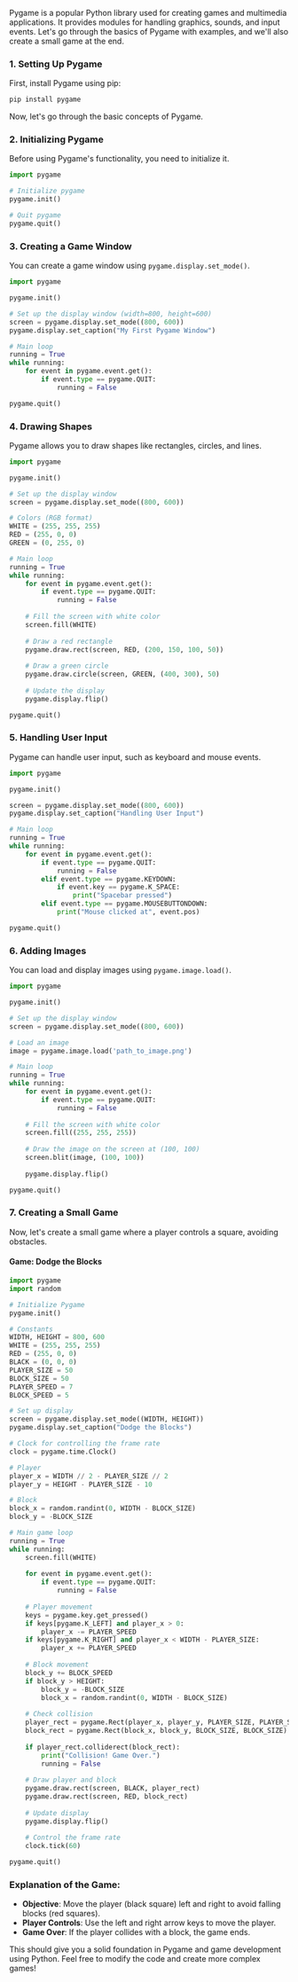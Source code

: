 Pygame is a popular Python library used for creating games and multimedia applications. It provides modules for handling graphics, sounds, and input events. Let's go through the basics of Pygame with examples, and we'll also create a small game at the end.

### 1. **Setting Up Pygame**
First, install Pygame using pip:
```bash
pip install pygame
```

Now, let's go through the basic concepts of Pygame.

### 2. **Initializing Pygame**
Before using Pygame's functionality, you need to initialize it.

```python
import pygame

# Initialize pygame
pygame.init()

# Quit pygame
pygame.quit()
```

### 3. **Creating a Game Window**
You can create a game window using `pygame.display.set_mode()`.

```python
import pygame

pygame.init()

# Set up the display window (width=800, height=600)
screen = pygame.display.set_mode((800, 600))
pygame.display.set_caption("My First Pygame Window")

# Main loop
running = True
while running:
    for event in pygame.event.get():
        if event.type == pygame.QUIT:
            running = False

pygame.quit()
```

### 4. **Drawing Shapes**
Pygame allows you to draw shapes like rectangles, circles, and lines.

```python
import pygame

pygame.init()

# Set up the display window
screen = pygame.display.set_mode((800, 600))

# Colors (RGB format)
WHITE = (255, 255, 255)
RED = (255, 0, 0)
GREEN = (0, 255, 0)

# Main loop
running = True
while running:
    for event in pygame.event.get():
        if event.type == pygame.QUIT:
            running = False
    
    # Fill the screen with white color
    screen.fill(WHITE)
    
    # Draw a red rectangle
    pygame.draw.rect(screen, RED, (200, 150, 100, 50))
    
    # Draw a green circle
    pygame.draw.circle(screen, GREEN, (400, 300), 50)
    
    # Update the display
    pygame.display.flip()

pygame.quit()
```

### 5. **Handling User Input**
Pygame can handle user input, such as keyboard and mouse events.

```python
import pygame

pygame.init()

screen = pygame.display.set_mode((800, 600))
pygame.display.set_caption("Handling User Input")

# Main loop
running = True
while running:
    for event in pygame.event.get():
        if event.type == pygame.QUIT:
            running = False
        elif event.type == pygame.KEYDOWN:
            if event.key == pygame.K_SPACE:
                print("Spacebar pressed")
        elif event.type == pygame.MOUSEBUTTONDOWN:
            print("Mouse clicked at", event.pos)

pygame.quit()
```

### 6. **Adding Images**
You can load and display images using `pygame.image.load()`.

```python
import pygame

pygame.init()

# Set up the display window
screen = pygame.display.set_mode((800, 600))

# Load an image
image = pygame.image.load('path_to_image.png')

# Main loop
running = True
while running:
    for event in pygame.event.get():
        if event.type == pygame.QUIT:
            running = False
    
    # Fill the screen with white color
    screen.fill((255, 255, 255))
    
    # Draw the image on the screen at (100, 100)
    screen.blit(image, (100, 100))
    
    pygame.display.flip()

pygame.quit()
```

### 7. **Creating a Small Game**
Now, let's create a small game where a player controls a square, avoiding obstacles.

#### Game: **Dodge the Blocks**

```python
import pygame
import random

# Initialize Pygame
pygame.init()

# Constants
WIDTH, HEIGHT = 800, 600
WHITE = (255, 255, 255)
RED = (255, 0, 0)
BLACK = (0, 0, 0)
PLAYER_SIZE = 50
BLOCK_SIZE = 50
PLAYER_SPEED = 7
BLOCK_SPEED = 5

# Set up display
screen = pygame.display.set_mode((WIDTH, HEIGHT))
pygame.display.set_caption("Dodge the Blocks")

# Clock for controlling the frame rate
clock = pygame.time.Clock()

# Player
player_x = WIDTH // 2 - PLAYER_SIZE // 2
player_y = HEIGHT - PLAYER_SIZE - 10

# Block
block_x = random.randint(0, WIDTH - BLOCK_SIZE)
block_y = -BLOCK_SIZE

# Main game loop
running = True
while running:
    screen.fill(WHITE)
    
    for event in pygame.event.get():
        if event.type == pygame.QUIT:
            running = False
    
    # Player movement
    keys = pygame.key.get_pressed()
    if keys[pygame.K_LEFT] and player_x > 0:
        player_x -= PLAYER_SPEED
    if keys[pygame.K_RIGHT] and player_x < WIDTH - PLAYER_SIZE:
        player_x += PLAYER_SPEED
    
    # Block movement
    block_y += BLOCK_SPEED
    if block_y > HEIGHT:
        block_y = -BLOCK_SIZE
        block_x = random.randint(0, WIDTH - BLOCK_SIZE)
    
    # Check collision
    player_rect = pygame.Rect(player_x, player_y, PLAYER_SIZE, PLAYER_SIZE)
    block_rect = pygame.Rect(block_x, block_y, BLOCK_SIZE, BLOCK_SIZE)
    
    if player_rect.colliderect(block_rect):
        print("Collision! Game Over.")
        running = False
    
    # Draw player and block
    pygame.draw.rect(screen, BLACK, player_rect)
    pygame.draw.rect(screen, RED, block_rect)
    
    # Update display
    pygame.display.flip()
    
    # Control the frame rate
    clock.tick(60)

pygame.quit()
```

### Explanation of the Game:
- **Objective**: Move the player (black square) left and right to avoid falling blocks (red squares).
- **Player Controls**: Use the left and right arrow keys to move the player.
- **Game Over**: If the player collides with a block, the game ends.

This should give you a solid foundation in Pygame and game development using Python. Feel free to modify the code and create more complex games!
